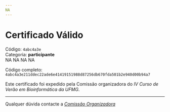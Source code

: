 ```yaml
---
NA
---
```


# Certificado Válido

Código: `4abc4a3e`<br>
Categoria: **participante**<br>
NA
NA
NA
NA


Código completo: `4abc4a3e211ddec22ade6e41419151988d87256db670fda501b2e940d00b94a7`


Este certificado foi expedido pela Comissão organizadora do *IV Curso de Verão em Bioinformática da UFMG*.

----

Qualquer dúvida contacte a [_Comissão Organizadora_](<mailto:cursobioinfoufmg@gmail.com$subject=[Certificados]>)

